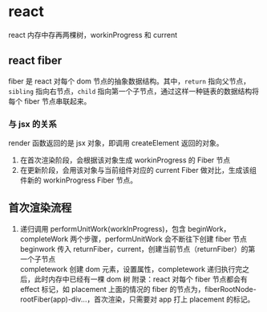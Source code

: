 # react

react 内存中存再两棵树，workinProgress 和 current

## react fiber

fiber 是 react 对每个 dom 节点的抽象数据结构。其中，`return` 指向父节点，`sibling` 指向右节点，`child` 指向第一个子节点，通过这样一种链表的数据结构将每个 fiber 节点串联起来。

### 与 jsx 的关系

render 函数返回的是 jsx 对象，即调用 createElement 返回的对象。

1. 在首次渲染阶段，会根据该对象生成 workinProgress 的 Fiber 节点
2. 在更新阶段，会用该对象与当前组件对应的 current Fiber 做对比，生成该组件新的 workinProgress Fiber 节点。

## 首次渲染流程

1. 递归调用 performUnitWork(workInProgress)，包含 beginWork，completeWork 两个步骤，performUnitWork 会不断往下创建 fiber 节点  
beginwork 传入 returnFiber，current，创建当前节点（returnFiber）的第一个子节点  
completework 创建 dom 元素，设置属性，completework 递归执行完之后，此时内存中已经有一棵 dom 树
附录：react 对每个 fiber 节点都会有 effect 标记，如 placement
上面的情况的 fiber 的节点为，fiberRootNode-rootFiber(app)-div...，首次渲染，只需要对 app 打上 placement 的标记。
